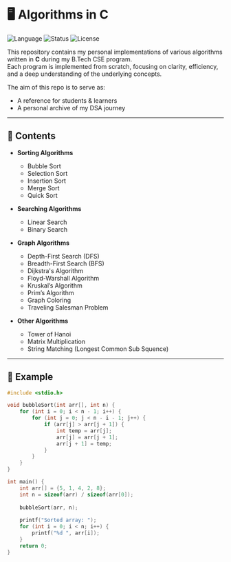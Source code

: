 # 🖥️ Algorithms in C

![Language](https://img.shields.io/badge/Language-C-blue.svg)
![Status](https://img.shields.io/badge/Status-Completed-success.svg)
![License](https://img.shields.io/badge/License-MIT-green.svg)

This repository contains my personal implementations of various algorithms written in **C** during my B.Tech CSE program.  
Each program is implemented from scratch, focusing on clarity, efficiency, and a deep understanding of the underlying concepts.


The aim of this repo is to serve as:
- A reference for students & learners
- A personal archive of my DSA journey

---


## 📂 Contents

- **Sorting Algorithms**
  - Bubble Sort
  - Selection Sort
  - Insertion Sort
  - Merge Sort
  - Quick Sort


- **Searching Algorithms**
  - Linear Search
  - Binary Search

- **Graph Algorithms**
  - Depth-First Search (DFS)
  - Breadth-First Search (BFS)
  - Dijkstra's Algorithm
  - Floyd-Warshall Algorithm
  - Kruskal’s Algorithm
  - Prim’s Algorithm
  - Graph Coloring
  - Traveling Salesman Problem

- **Other Algorithms**
  - Tower of Hanoi
  - Matrix Multiplication
  - String Matching (Longest Common Sub Squence)

---

## 🚀 Example

```c
#include <stdio.h>

void bubbleSort(int arr[], int n) {
    for (int i = 0; i < n - 1; i++) {
        for (int j = 0; j < n - i - 1; j++) {
            if (arr[j] > arr[j + 1]) {
                int temp = arr[j];
                arr[j] = arr[j + 1];
                arr[j + 1] = temp;
            }
        }
    }
}

int main() {
    int arr[] = {5, 1, 4, 2, 8};
    int n = sizeof(arr) / sizeof(arr[0]);
    
    bubbleSort(arr, n);
    
    printf("Sorted array: ");
    for (int i = 0; i < n; i++) {
        printf("%d ", arr[i]);
    }
    return 0;
}
